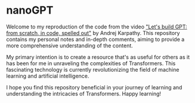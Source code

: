 # nanoGPT
Welcome to my reproduction of the code from the video ["Let's build GPT: from scratch, in code, spelled out"](https://www.youtube.com/watch?v=kCc8FmEb1nY&ab_channel=AndrejKarpathy) by Andrej Karpathy. This repository contains my personal notes and in-depth comments, aiming to provide a more comprehensive understanding of the content.

My primary intention is to create a resource that's as useful for others as it has been for me in unraveling the complexities of Transformers. This fascinating technology is currently revolutionizing the field of machine learning and artificial intelligence.

I hope you find this repository beneficial in your journey of learning and understanding the intricacies of Transformers. Happy learning!
